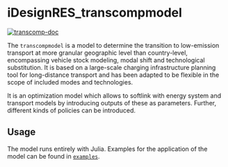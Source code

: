 # iDesignRES_transcompmodel

[![transcomp-doc](https://img.shields.io/badge/any_text-you_like-blue)](https://antoniamgolab.github.io/iDesignRES_transcompmodel/docs/index.html)

The `transcompmodel` is a model to determine the transition to low-emission transport at more granular geographic level than country-level, encompassing vehicle stock modeling, modal shift and technological substitution. It is based on a large-scale charging infrastructure planning tool for long-distance transport and has been adapted to be flexible in the scope of included modes and technologies. 

It is an optimization model which allows to softlink with energy system and transport models by introducing outputs of these as parameters. Further, different kinds of policies can be introduced. 

## Usage

The model runs entirely with Julia. Examples for the application of the model can be found in [`examples`](examples).

